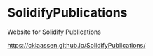 # SolidifyPublications
Website for Solidify Publications

https://cklaassen.github.io/SolidifyPublications/
